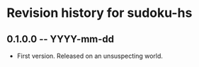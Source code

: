 # Revision history for sudoku-hs

## 0.1.0.0 -- YYYY-mm-dd

* First version. Released on an unsuspecting world.
